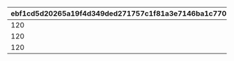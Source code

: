 |ebf1cd5d20265a19f4d349ded271757c1f81a3e7146ba1c770a0ddeafc70bc30|a08a8bc95c92734b1c457a2dea1cf4b4b6fed1445e8f180bc9b621badc0a42cf|188d4d5722ebf3a9cc8db3671211e6257d95ff33e679965f6a3e7946604105f1|
| --- | --- | --- |
|120|1|105|
|120|2|105|
|120|3|105|